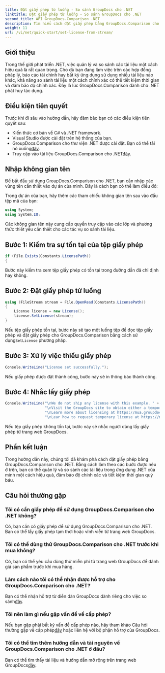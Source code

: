 ```yaml
---
title: Đặt giấy phép từ luồng - So sánh GroupDocs cho .NET
linktitle: Đặt giấy phép từ luồng - So sánh GroupDocs cho .NET
second_title: API GroupDocs.Comparison .NET
description: Tìm hiểu cách đặt giấy phép bằng GroupDocs.Comparison cho .NET một cách hiệu quả. Đảm bảo độ chính xác của tài liệu và tiết kiệm thời gian với hướng dẫn này.
weight: 11
url: /vi/net/quick-start/set-license-from-stream/
---
```

## Giới thiệu
Trong thế giới phát triển .NET, việc quản lý và so sánh các tài liệu một cách hiệu quả là rất quan trọng. Cho dù bạn đang làm việc trên các hợp đồng pháp lý, báo cáo tài chính hay bất kỳ ứng dụng sử dụng nhiều tài liệu nào khác, khả năng so sánh tài liệu một cách chính xác có thể tiết kiệm thời gian và đảm bảo độ chính xác. Đây là lúc GroupDocs.Comparison dành cho .NET phát huy tác dụng. 
## Điều kiện tiên quyết
Trước khi đi sâu vào hướng dẫn, hãy đảm bảo bạn có các điều kiện tiên quyết sau:
- Kiến thức cơ bản về C# và .NET framework.
- Visual Studio được cài đặt trên hệ thống của bạn.
-  GroupDocs.Comparison cho thư viện .NET được cài đặt. Bạn có thể tải nó xuống[đây](https://releases.groupdocs.com/comparison/net/).
-  Truy cập vào tài liệu GroupDocs.Comparison cho .NET[đây](https://tutorials.groupdocs.com/comparison/net/).

## Nhập không gian tên
Để bắt đầu sử dụng GroupDocs.Comparison cho .NET, bạn cần nhập các vùng tên cần thiết vào dự án của mình. Đây là cách bạn có thể làm điều đó:

Trong dự án của bạn, hãy thêm các tham chiếu không gian tên sau vào đầu tệp mã của bạn:
```csharp
using System;
using System.IO;
```
Các không gian tên này cung cấp quyền truy cập vào các lớp và phương thức thiết yếu cần thiết cho các tác vụ so sánh tài liệu.

## Bước 1: Kiểm tra sự tồn tại của tệp giấy phép
```csharp
if (File.Exists(Constants.LicensePath))
{
```
Bước này kiểm tra xem tệp giấy phép có tồn tại trong đường dẫn đã chỉ định hay không.
## Bước 2: Đặt giấy phép từ luồng
```csharp
using (FileStream stream = File.OpenRead(Constants.LicensePath))
{
    License license = new License();
    license.SetLicense(stream);
}
```
 Nếu tệp giấy phép tồn tại, bước này sẽ tạo một luồng tệp để đọc tệp giấy phép và đặt giấy phép cho GroupDocs.Comparison bằng cách sử dụng`SetLicense` phương pháp.
## Bước 3: Xử lý việc thiếu giấy phép
```csharp
Console.WriteLine("License set successfully.");
```
Nếu giấy phép được đặt thành công, bước này sẽ in thông báo thành công.
## Bước 4: Nhắc lấy giấy phép
```csharp
Console.WriteLine("\nWe do not ship any license with this example. " +
                  "\nVisit the GroupDocs site to obtain either a temporary or permanent license. " +
                  "\nLearn more about licensing at https://mua.groupdocs.com/faqs/licensing. " +
                  "\nLear how to request temporary license at https://mua.groupdocs.com/temporary-license.");
```
Nếu tệp giấy phép không tồn tại, bước này sẽ nhắc người dùng lấy giấy phép từ trang web GroupDocs.

## Phần kết luận
Trong hướng dẫn này, chúng tôi đã khám phá cách đặt giấy phép bằng GroupDocs.Comparison cho .NET. Bằng cách làm theo các bước được nêu ở trên, bạn có thể quản lý và so sánh các tài liệu trong ứng dụng .NET của mình một cách hiệu quả, đảm bảo độ chính xác và tiết kiệm thời gian quý báu.
## Câu hỏi thường gặp
### Tôi có cần giấy phép để sử dụng GroupDocs.Comparison cho .NET không?
Có, bạn cần có giấy phép để sử dụng GroupDocs.Comparison cho .NET. Bạn có thể lấy giấy phép tạm thời hoặc vĩnh viễn từ trang web GroupDocs.
### Tôi có thể dùng thử GroupDocs.Comparison cho .NET trước khi mua không?
Có, bạn có thể yêu cầu dùng thử miễn phí từ trang web GroupDocs để đánh giá sản phẩm trước khi mua hàng.
### Làm cách nào tôi có thể nhận được hỗ trợ cho GroupDocs.Comparison cho .NET?
 Bạn có thể nhận hỗ trợ từ diễn đàn GroupDocs dành riêng cho việc so sánh[đây](https://forum.groupdocs.com/c/comparison/12).
### Tôi nên làm gì nếu gặp vấn đề về cấp phép?
 Nếu bạn gặp phải bất kỳ vấn đề cấp phép nào, hãy tham khảo Câu hỏi thường gặp về cấp phép[đây](https://purchase.groupdocs.com/faqs/licensing) hoặc liên hệ với bộ phận hỗ trợ của GroupDocs.
### Tôi có thể tìm thêm hướng dẫn và tài nguyên về GroupDocs.Comparison cho .NET ở đâu?
 Bạn có thể tìm thấy tài liệu và hướng dẫn mở rộng trên trang web GroupDocs[đây](https://tutorials.groupdocs.com/comparison/net/).